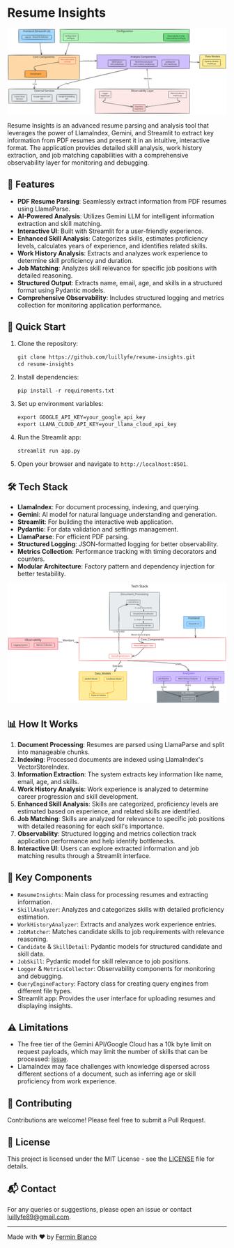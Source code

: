 # Resume Insights

![Resume Insights Architecture](architecture.svg)

Resume Insights is an advanced resume parsing and analysis tool that leverages the power of LlamaIndex, Gemini, and Streamlit to extract key information from PDF resumes and present it in an intuitive, interactive format. The application provides detailed skill analysis, work history extraction, and job matching capabilities with a comprehensive observability layer for monitoring and debugging.

## 🌟 Features

- **PDF Resume Parsing**: Seamlessly extract information from PDF resumes using LlamaParse.
- **AI-Powered Analysis**: Utilizes Gemini LLM for intelligent information extraction and skill matching.
- **Interactive UI**: Built with Streamlit for a user-friendly experience.
- **Enhanced Skill Analysis**: Categorizes skills, estimates proficiency levels, calculates years of experience, and identifies related skills.
- **Work History Analysis**: Extracts and analyzes work experience to determine skill proficiency and duration.
- **Job Matching**: Analyzes skill relevance for specific job positions with detailed reasoning.
- **Structured Output**: Extracts name, email, age, and skills in a structured format using Pydantic models.
- **Comprehensive Observability**: Includes structured logging and metrics collection for monitoring application performance.

## 🚀 Quick Start

1. Clone the repository:

   ```
   git clone https://github.com/luillyfe/resume-insights.git
   cd resume-insights
   ```

2. Install dependencies:

   ```
   pip install -r requirements.txt
   ```

3. Set up environment variables:

   ```
   export GOOGLE_API_KEY=your_google_api_key
   export LLAMA_CLOUD_API_KEY=your_llama_cloud_api_key
   ```

4. Run the Streamlit app:

   ```
   streamlit run app.py
   ```

5. Open your browser and navigate to `http://localhost:8501`.

## 🛠️ Tech Stack

- **LlamaIndex**: For document processing, indexing, and querying.
- **Gemini**: AI model for natural language understanding and generation.
- **Streamlit**: For building the interactive web application.
- **Pydantic**: For data validation and settings management.
- **LlamaParse**: For efficient PDF parsing.
- **Structured Logging**: JSON-formatted logging for better observability.
- **Metrics Collection**: Performance tracking with timing decorators and counters.
- **Modular Architecture**: Factory pattern and dependency injection for better testability.

![Resume Insights Stack](stack.svg)

## 📊 How It Works

1. **Document Processing**: Resumes are parsed using LlamaParse and split into manageable chunks.
2. **Indexing**: Processed documents are indexed using LlamaIndex's VectorStoreIndex.
3. **Information Extraction**: The system extracts key information like name, email, age, and skills.
4. **Work History Analysis**: Work experience is analyzed to determine career progression and skill development.
5. **Enhanced Skill Analysis**: Skills are categorized, proficiency levels are estimated based on experience, and related skills are identified.
6. **Job Matching**: Skills are analyzed for relevance to specific job positions with detailed reasoning for each skill's importance.
7. **Observability**: Structured logging and metrics collection track application performance and help identify bottlenecks.
8. **Interactive UI**: Users can explore extracted information and job matching results through a Streamlit interface.

## 🧠 Key Components

- `ResumeInsights`: Main class for processing resumes and extracting information.
- `SkillAnalyzer`: Analyzes and categorizes skills with detailed proficiency estimation.
- `WorkHistoryAnalyzer`: Extracts and analyzes work experience entries.
- `JobMatcher`: Matches candidate skills to job requirements with relevance reasoning.
- `Candidate` & `SkillDetail`: Pydantic models for structured candidate and skill data.
- `JobSkill`: Pydantic model for skill relevance to job positions.
- `Logger` & `MetricsCollector`: Observability components for monitoring and debugging.
- `QueryEngineFactory`: Factory class for creating query engines from different file types.
- Streamlit app: Provides the user interface for uploading resumes and displaying insights.

## ⚠️ Limitations

- The free tier of the Gemini API/Google Cloud has a 10k byte limit on request payloads, which may limit the number of skills that can be processed: [issue](https://discuss.ai.google.dev/t/payload-size-limit-error-with-embed-content-api/44342).
- LlamaIndex may face challenges with knowledge dispersed across different sections of a document, such as inferring age or skill proficiency from work experience.

## 🤝 Contributing

Contributions are welcome! Please feel free to submit a Pull Request.

## 📝 License

This project is licensed under the MIT License - see the [LICENSE](LICENSE) file for details.

## 📬 Contact

For any queries or suggestions, please open an issue or contact [luillyfe89@gmail.com](mailto:luillyfe89@gmail.com).

---

Made with ❤️ by [Fermin Blanco](https://luillyfe.medium.com/)
